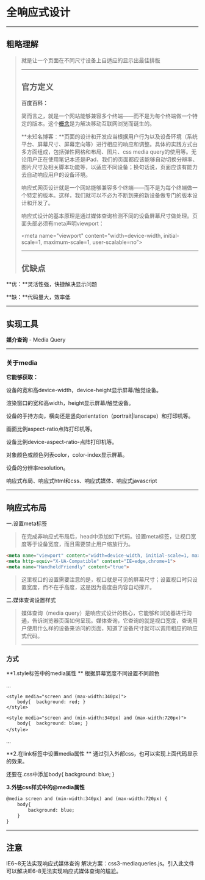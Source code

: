 # 全响应式设计

***

## 粗略理解

> 就是让一个页面在不同尺寸设备上自适应的显示出最佳排版
>
> ***
>
> 
>
> ## 官方定义
>
> **百度百科：**  
>
> 简而言之，就是一个网站能够兼容多个终端——而不是为每个终端做一个特定的版本。这个[概念](https://baike.baidu.com/item/%E6%A6%82%E5%BF%B5/829047)是为解决移动互联网浏览而诞生的。
>
> **未知名博客：**页面的设计和开发应当根据用户行为以及设备环境（系统平台、屏幕尺寸、屏幕定向等）进行相应的响应和调整。具体的实践方式由多方面组成，包括弹性网格和布局、图片、css media query的使用等。无论用户正在使用笔记本还是iPad，我们的页面都应该能够自动切换分辨率、图片尺寸及相关脚本功能等，以适应不同设备；换句话说，页面应该有能力去自动响应用户的设备环境。
>
> 响应式网页设计就是一个网站能够兼容多个终端——而不是为每个终端做一个特定的版本。这样，我们就可以不必为不断到来的新设备做专门的版本设计和开发了。
>
> 响应式设计的基本原理是通过媒体查询检测不同的设备屏幕尺寸做处理。页面头部必须有meta声明viewport：
>
> <meta name="viewport" content="width=device-width, initial-scale=1, maximum-scale=1, user-scalable=no”>
>
> ***
>
> ##  优缺点

**优：**灵活性强，快捷解决显示问题

**缺：**代码量大，效率低

***

## 实现工具

**媒介查询** - Media Query

****

###  关于media

**它能够获取：**

设备的宽和高device-width，device-height显示屏幕/触觉设备。

渲染窗口的宽和高width，height显示屏幕/触觉设备。

设备的手持方向，横向还是竖向orientation（portrait|lanscape）和打印机等。

画面比例aspect-ratio点阵打印机等。

设备比例device-aspect-ratio-点阵打印机等。

对象颜色或颜色列表color，color-index显示屏幕。

设备的分辨率resolution。



响应式布局、响应式html和css、响应式媒体、响应式javascript

***

##  响应式布局
一.设置meta标签
>在完成非响应式布局后，head中添加如下代码。设置meta标签，让视口宽度等于设备宽度，而且需要禁止用户缩放行为。
```html
<meta name="viewport" content="width=device-width, initial-scale=1, maximum-scale=1, user-scalable=no">
<meta http-equiv="X-UA-Compatible" content="IE=edge,chrome=1">
<meta name="HandheldFriendly" content="true">
```
>这里视口的设置需要注意的是，视口就是可见的屏幕尺寸；设置视口时只设置宽度，而不在乎高度，这是因为高度由内容自动撑开。

二.媒体查询设置样式
>媒体查询（media query）是响应式设计的核心，它能够和浏览器进行沟通，告诉浏览器页面如何呈现。媒体查询，它查询的就是视口宽度，查询用户使用什么样的设备来访问的页面，知道了设备尺寸就可以调用相应的响应式代码。
>
>***
### 方式
**1.style标签中的media属性  **
根据屏幕宽度不同设置不同颜色

...

<head>
    <meta charset="UTF-8">
    <meta name="viewport" content="width=device-width, user-scalable=no, initial-scale=1.0, maximum-scale=1.0, minimum-scale=1.0">
    <meta http-equiv="X-UA-Compatible" content="ie=edge">
    <title>响应式布局</title>
    <style>
        body{
            margin: 0;
        }
    </style>

    <style media="screen and (max-width:340px)">
        body{  background: red; }
    </style>
    
    <style media="screen and (min-width:340px) and (max-width:720px)">
        body{  background: blue; }
    </style>　　　　　
</head>

...

**2.在link标签中设置media属性  ** 
通过引入外部css，也可以实现上面代码显示的效果。

<head>
    <meta charset="UTF-8">
    <meta name="viewport"
          content="width=device-width, user-scalable=no, initial-scale=1.0, maximum-scale=1.0, minimum-scale=1.0">
    <meta http-equiv="X-UA-Compatible" content="ie=edge">
    <title>响应式布局</title>
    <link rel="stylesheet" href="720-1080.css" media="screen and (min-width:340px) and (max-width:720px)">   
</head>  
还要在.css中添加body{ background: blue; } 

**3.外链css样式中的@media属性**

```html
@media screen and (min-width:340px) and (max-width:720px) {
	body{
		background: blue;
	}
}
```

***

## 注意

IE6~8无法实现响应式媒体查询
解决方案：css3-mediaqueries.js。引入此文件可以解决IE6-8无法实现响应式媒体查询的尴尬。

